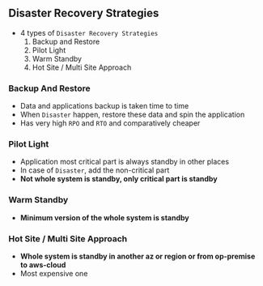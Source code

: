 ## Disaster Recovery Strategies

- 4 types of `Disaster Recovery Strategies`
  1. Backup and Restore
  2. Pilot Light
  3. Warm Standby
  4. Hot Site / Multi Site Approach

### Backup And Restore

- Data and applications backup is taken time to time
- When `Disaster` happen, restore these data and spin the application
- Has very high `RPO` and `RTO` and comparatively cheaper

### Pilot Light

- Application most critical part is always standby in other places
- In case of `Disaster`, add the non-critical part
- **Not whole system is standby, only critical part is standby**

### Warm Standby

- **Minimum version of the whole system is standby**

### Hot Site / Multi Site Approach

- **Whole system is standby in another az or region or from op-premise to aws-cloud**
- Most expensive one
